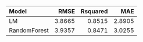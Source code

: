 |Model        |   RMSE| Rsquared|    MAE|
|:------------|------:|--------:|------:|
|LM           | 3.8665|   0.8515| 2.8905|
|RandomForest | 3.9357|   0.8471| 3.0255|
